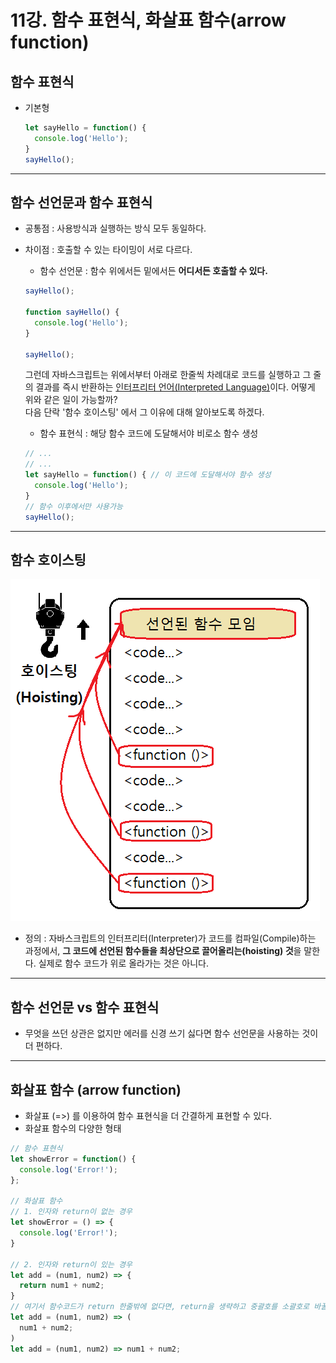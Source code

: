 # 11강. 함수 표현식, 화살표 함수(arrow function)
## 함수 표현식
- 기본형
  ```js
  let sayHello = function() {
    console.log('Hello');
  }
  sayHello();
  ```
---
## 함수 선언문과 함수 표현식
- 공통점 : 사용방식과 실행하는 방식 모두 동일하다.
- 차이점 : 호출할 수 있는 타이밍이 서로 다르다.
  
  - 함수 선언문 : 함수 위에서든 밑에서든 **어디서든 호출할 수 있다.**
  ```js
  sayHello();

  function sayHello() {
    console.log('Hello');
  }

  sayHello();
  ```
    그런데 자바스크립트는 위에서부터 아래로 한줄씩 차례대로 코드를 실행하고 그 줄의 결과를 즉시 반환하는 <u>인터프리터 언어(Interpreted Language)</u>이다. 어떻게 위와 같은 일이 가능할까?  
    다음 단락 '함수 호이스팅' 에서 그 이유에 대해 알아보도록 하겠다.
    - 함수 표현식 : 해당 함수 코드에 도달해서야 비로소 함수 생성
    ```js 
    // ...
    // ...
    let sayHello = function() { // 이 코드에 도달해서야 함수 생성
      console.log('Hello');
    }
    // 함수 이후에서만 사용가능
    sayHello();
    ```
---
## 함수 호이스팅
![](images/11-1.png)
- 정의 : 자바스크립트의 인터프리터(Interpreter)가 코드를 컴파일(Compile)하는 과정에서, **그 코드에 선언된 함수들을 최상단으로 끌어올리는(hoisting) 것**을 말한다. 실제로 함수 코드가 위로 올라가는 것은 아니다.
---
## 함수 선언문 vs 함수 표현식
- 무엇을 쓰던 상관은 없지만 에러를 신경 쓰기 싫다면 함수 선언문을 사용하는 것이 더 편하다.
---
## 화살표 함수 (arrow function)
- 화살표 (=>) 를 이용하여 함수 표현식을 더 간결하게 표현할 수 있다.
- 화살표 함수의 다양한 형태
```js
// 함수 표현식
let showError = function() {
  console.log('Error!');
};

// 화살표 함수 
// 1. 인자와 return이 없는 경우
let showError = () => {
  console.log('Error!');
}

// 2. 인자와 return이 있는 경우
let add = (num1, num2) => {
  return num1 + num2;
}
// 여기서 함수코드가 return 한줄밖에 없다면, return을 생략하고 중괄호를 소괄호로 바꿀 수 있다. 그리고 이 소괄호마저 없앨 수 있다.
let add = (num1, num2) => (
  num1 + num2;
)
let add = (num1, num2) => num1 + num2;
```
